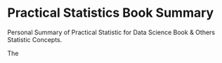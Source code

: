 # Practical Statistics Book Summary
<p>Personal Summary of Practical Statistic for Data Science Book & Others Statistic Concepts.</p>
<p>The </p>

